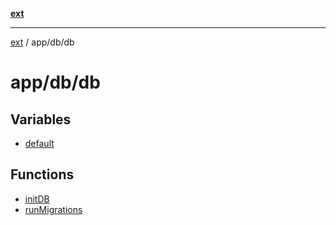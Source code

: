 [**ext**](../../../README.md)

***

[ext](../../../README.md) / app/db/db

# app/db/db

## Variables

- [default](variables/default.md)

## Functions

- [initDB](functions/initDB.md)
- [runMigrations](functions/runMigrations.md)
